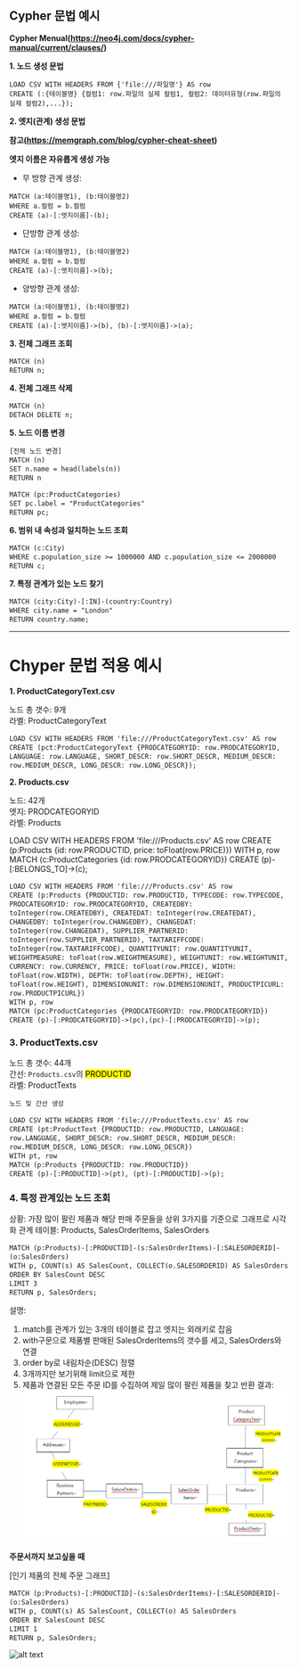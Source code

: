  
## Cypher 문법 예시

**Cypher Menual(https://neo4j.com/docs/cypher-manual/current/clauses/)**

**1. 노드 생성 문법**
```
LOAD CSV WITH HEADERS FROM {'file:///파일명'} AS row
CREATE (:{테이블명} {컬럼1: row.파일의 실제 컬럼1, 컬럼2: 데이터유형(row.파일의 실제 컬럼2),...});
```

**2. 엣지(관계) 생성 문법**

**참고(https://memgraph.com/blog/cypher-cheat-sheet)**

**엣지 이름은 자유롭게 생성 가능**
- 무 방향 관계 생성:
```
MATCH (a:테이블명1), (b:테이블명2)
WHERE a.컬럼 = b.컬럼
CREATE (a)-[:엣지이름]-(b);
```

- 단방향 관계 생성:
```
MATCH (a:테이블명1), (b:테이블명2)
WHERE a.컬럼 = b.컬럼
CREATE (a)-[:엣지이름]->(b);
```

- 양방향 관계 생성:
```
MATCH (a:테이블명1), (b:테이블명2)
WHERE a.컬럼 = b.컬럼
CREATE (a)-[:엣지이름]->(b), (b)-[:엣지이름]->(a);
```
**3. 전체 그래프 조회**
```
MATCH (n)
RETURN n;
```
**4. 전체 그래프 삭제**
```
MATCH (n)
DETACH DELETE n;
```

**5. 노드 이름 변경**
```
[전체 노드 변경]
MATCH (n)
SET n.name = head(labels(n))
RETURN n  
```
```
MATCH (pc:ProductCategories)
SET pc.label = "ProductCategories"
RETURN pc;
``` 

**6. 범위 내 속성과 일치하는 노드 조회**
```
MATCH (c:City)
WHERE c.population_size >= 1000000 AND c.population_size <= 2000000
RETURN c;
```

**7. 특정 관계가 있는 노드 찾기**
```
MATCH (city:City)-[:IN]-(country:Country)
WHERE city.name = "London"
RETURN country.name;
```
---------------------------

# Chyper 문법 적용 예시

**1. ProductCategoryText.csv**

노드 총 갯수: 9개 <br>
라벨: ProductCategoryText<br>

```
LOAD CSV WITH HEADERS FROM 'file:///ProductCategoryText.csv' AS row
CREATE (pct:ProductCategoryText {PRODCATEGORYID: row.PRODCATEGORYID, LANGUAGE: row.LANGUAGE, SHORT_DESCR: row.SHORT_DESCR, MEDIUM_DESCR: row.MEDIUM_DESCR, LONG_DESCR: row.LONG_DESCR});
```

**2. Products.csv**

노드: 42개 <br>
엣지: PRODCATEGORYID <br>
라벨: Products<br>

 LOAD CSV WITH HEADERS FROM 'file:///Products.csv' AS row
CREATE (p:Products {id: row.PRODUCTID, price: toFloat(row.PRICE)})
WITH p, row
MATCH (c:ProductCategories {id: row.PRODCATEGORYID})
CREATE (p)-[:BELONGS_TO]->(c); 

```
LOAD CSV WITH HEADERS FROM 'file:///Products.csv' AS row
CREATE (p:Products {PRODUCTID: row.PRODUCTID, TYPECODE: row.TYPECODE, PRODCATEGORYID: row.PRODCATEGORYID, CREATEDBY: toInteger(row.CREATEDBY), CREATEDAT: toInteger(row.CREATEDAT), CHANGEDBY: toInteger(row.CHANGEDBY), CHANGEDAT: toInteger(row.CHANGEDAT), SUPPLIER_PARTNERID: toInteger(row.SUPPLIER_PARTNERID), TAXTARIFFCODE: toInteger(row.TAXTARIFFCODE), QUANTITYUNIT: row.QUANTITYUNIT, WEIGHTMEASURE: toFloat(row.WEIGHTMEASURE), WEIGHTUNIT: row.WEIGHTUNIT, CURRENCY: row.CURRENCY, PRICE: toFloat(row.PRICE), WIDTH: toFloat(row.WIDTH), DEPTH: toFloat(row.DEPTH), HEIGHT: toFloat(row.HEIGHT), DIMENSIONUNIT: row.DIMENSIONUNIT, PRODUCTPICURL: row.PRODUCTPICURL})
WITH p, row
MATCH (pc:ProductCategories {PRODCATEGORYID: row.PRODCATEGORYID})
CREATE (p)-[:PRODCATEGORYID]->(pc),(pc)-[:PRODCATEGORYID]->(p);
```

### 3. ProductTexts.csv

노드 총 갯수: 44개 <br>
간선: `Products.csv`의 <mark>PRODUCTID</mark><br>
라벨: ProductTexts <br>

`노드 및 간선 생성`
```
LOAD CSV WITH HEADERS FROM 'file:///ProductTexts.csv' AS row
CREATE (pt:ProductText {PRODUCTID: row.PRODUCTID, LANGUAGE: row.LANGUAGE, SHORT_DESCR: row.SHORT_DESCR, MEDIUM_DESCR: row.MEDIUM_DESCR, LONG_DESCR: row.LONG_DESCR})
WITH pt, row
MATCH (p:Products {PRODUCTID: row.PRODUCTID})
CREATE (p)-[:PRODUCTID]->(pt), (pt)-[:PRODUCTID]->(p);
``` 

### 4. 특정 관계있는 노드 조회
상황: 가장 많이 팔린 제품과 해당 판매 주문들을 상위 3가지를 기준으로 그래프로 시각화
관계 테이블: Products, SalesOrderItems, SalesOrders
```
MATCH (p:Products)-[:PRODUCTID]-(s:SalesOrderItems)-[:SALESORDERID]-(o:SalesOrders)
WITH p, COUNT(s) AS SalesCount, COLLECT(o.SALESORDERID) AS SalesOrders
ORDER BY SalesCount DESC
LIMIT 3
RETURN p, SalesOrders;
```
설명: 
1. match를 관계가 있는 3개의 테이블로 잡고 엣지는 외래키로 잡음
2. with구문으로 제품별 판매된 SalesOrderItems의 갯수를 세고, SalesOrders와 연결
3. order by로 내림차순(DESC) 정렬
4. 3개까지만 보기위해 limit으로 제한
5. 제품과 연결된 모든 주문 ID를 수집하여 제일 많이 팔린 제품을 찾고 반환
결과:
![](image.png)

**주문서까지 보고싶을 때**

[인기 제품의 전체 주문 그래프]
```
MATCH (p:Products)-[:PRODUCTID]-(s:SalesOrderItems)-[:SALESORDERID]-(o:SalesOrders)
WITH p, COUNT(s) AS SalesCount, COLLECT(o) AS SalesOrders
ORDER BY SalesCount DESC
LIMIT 1
RETURN p, SalesOrders;
```
![alt text](image-1.png)
